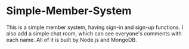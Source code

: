 # Simple-Member-System
This is a simple member system, having sign-in and sign-up functions. I also add a simple chat room, which can see everyone's comments with each name.
All of it is built by Node.js and MongoDB.
